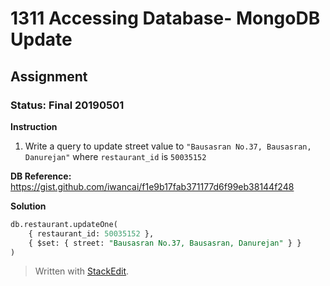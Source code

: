 # 1311 Accessing Database- MongoDB Update
## Assignment
### Status: Final 20190501

**Instruction**
 1. Write a query to update street value to `"Bausasran No.37, Bausasran, Danurejan"` where `restaurant_id` is `50035152`

**DB Reference:**
https://gist.github.com/iwancai/f1e9b17fab371177d6f99eb38144f248

**Solution**
```SQL
db.restaurant.updateOne(
	{ restaurant_id: 50035152 },
	{ $set: { street: "Bausasran No.37, Bausasran, Danurejan" } }
)
```

> Written with [StackEdit](https://stackedit.io/).
